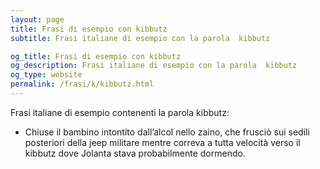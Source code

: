 ```yaml
---
layout: page
title: Frasi di esempio con kibbutz 
subtitle: Frasi italiane di esempio con la parola  kibbutz

og_title: Frasi di esempio con kibbutz 
og_description: Frasi italiane di esempio con la parola  kibbutz
og_type: website
permalink: /frasi/k/kibbutz.html
---
```


Frasi italiane di esempio contenenti la parola kibbutz:


- Chiuse il bambino intontito dall’alcol nello zaino, che frusciò sui sedili posteriori della jeep militare mentre correva a tutta velocità verso il kibbutz dove Jolanta stava probabilmente dormendo.
